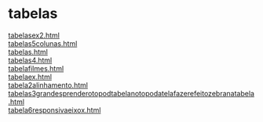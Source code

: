 # tabelas 
<a href='https://gabrielryanft.github.io/learning/cursoemvideo/htmlecss/css/tabelas/tabelasex2.html' target='_blank' rel='next'>tabelasex2.html</a><br/>
<a href='https://gabrielryanft.github.io/learning/cursoemvideo/htmlecss/css/tabelas/tabelas5colunas.html' target='_blank' rel='next'>tabelas5colunas.html</a><br/>
<a href='https://gabrielryanft.github.io/learning/cursoemvideo/htmlecss/css/tabelas/tabelas.html' target='_blank' rel='next'>tabelas.html</a><br/>
<a href='https://gabrielryanft.github.io/learning/cursoemvideo/htmlecss/css/tabelas/tabelas4.html' target='_blank' rel='next'>tabelas4.html</a><br/>
<a href='https://gabrielryanft.github.io/learning/cursoemvideo/htmlecss/css/tabelas/tabelafilmes.html' target='_blank' rel='next'>tabelafilmes.html</a><br/>
<a href='https://gabrielryanft.github.io/learning/cursoemvideo/htmlecss/css/tabelas/tabelaex.html' target='_blank' rel='next'>tabelaex.html</a><br/>
<a href='https://gabrielryanft.github.io/learning/cursoemvideo/htmlecss/css/tabelas/tabela2alinhamento.html' target='_blank' rel='next'>tabela2alinhamento.html</a><br/>
<a href='https://gabrielryanft.github.io/learning/cursoemvideo/htmlecss/css/tabelas/tabelas3grandesprenderotopodtabelanotopodatelafazerefeitozebranatabela.html' target='_blank' rel='next'>tabelas3grandesprenderotopodtabelanotopodatelafazerefeitozebranatabela.html</a><br/>
<a href='https://gabrielryanft.github.io/learning/cursoemvideo/htmlecss/css/tabelas/tabela6responsivaeixox.html' target='_blank' rel='next'>tabela6responsivaeixox.html</a><br/>
